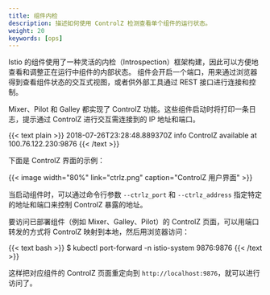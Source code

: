 ```yaml
---
title: 组件内检
description: 描述如何使用 ControlZ 检测查看单个组件的运行状态。
weight: 20
keywords: [ops]
---
```


Istio 的组件使用了一种灵活的内检（Introspection）框架构建，因此可以方便地查看和调整正在运行中组件的内部状态。
组件会开启一个端口，用来通过浏览器得到查看组件状态的交互式视图，或者供外部工具通过 REST 接口进行连接和控制。

Mixer、Pilot 和 Galley 都实现了 ControlZ 功能。这些组件启动时将打印一条日志，提示通过 ControlZ 进行交互需连接到的 IP 地址和端口。

{{< text plain >}}
2018-07-26T23:28:48.889370Z     info    ControlZ available at 100.76.122.230:9876
{{< /text >}}

下面是 ControlZ 界面的示例：

{{< image width="80%" link="ctrlz.png" caption="ControlZ 用户界面" >}}

当启动组件时，可以通过命令行参数 `--ctrlz_port` 和 `--ctrlz_address` 指定特定的地址和端口来控制 ControlZ 暴露的地址。

要访问已部署组件（例如 Mixer、Galley、Pilot）的 ControlZ 页面，可以用端口转发的方式将 ControlZ 映射到本地，然后用浏览器访问：

{{< text bash >}}
$ kubectl port-forward -n istio-system <podname> 9876:9876
{{< /text >}}

这样把对应组件的 ControlZ 页面重定向到 `http://localhost:9876`，就可以进行访问了。